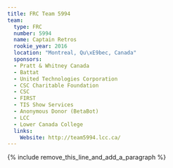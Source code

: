 ```yaml
---
title: FRC Team 5994
team:
  type: FRC
  number: 5994
  name: Captain Retros
  rookie_year: 2016
  location: "Montreal, Qu\xE9bec, Canada"
  sponsors:
  - Pratt & Whitney Canada
  - Battat
  - United Technologies Corporation
  - CSC Charitable Foundation
  - CSC
  - FIRST
  - TIS Show Services
  - Anonymous Donor (BetaBot)
  - LCC
  - Lower Canada College
  links:
    Website: http://team5994.lcc.ca/
---
```


{% include remove_this_line_and_add_a_paragraph %}